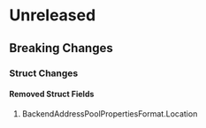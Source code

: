 # Unreleased

## Breaking Changes

### Struct Changes

#### Removed Struct Fields

1. BackendAddressPoolPropertiesFormat.Location
